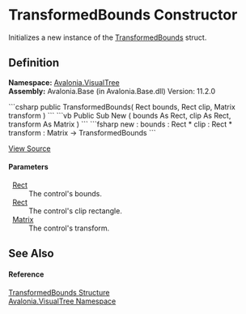 # TransformedBounds Constructor


Initializes a new instance of the <a href="T_Avalonia_VisualTree_TransformedBounds">TransformedBounds</a> struct.



## Definition
**Namespace:** <a href="N_Avalonia_VisualTree">Avalonia.VisualTree</a>  
**Assembly:** Avalonia.Base (in Avalonia.Base.dll) Version: 11.2.0

<Tabs groupId="api-code-preview">
<TabItem value="csharp" label="C#">
```csharp
public TransformedBounds(
	Rect bounds,
	Rect clip,
	Matrix transform
)
```
</TabItem>
<TabItem value="vb" label="VB">
```vb
Public Sub New ( 
	bounds As Rect,
	clip As Rect,
	transform As Matrix
)
```
</TabItem>
<TabItem value="fsharp" label="F#">
```fsharp
new : 
        bounds : Rect * 
        clip : Rect * 
        transform : Matrix -> TransformedBounds
```
</TabItem>
</Tabs>



<a href="https://github.com/AvaloniaUI/Avalonia/tree/master/src/Avalonia.Base/VisualTree/TransformedBounds.cs#L18" title="View the source code">View Source</a>



#### Parameters
<dl><dt>  <a href="T_Avalonia_Rect">Rect</a></dt><dd>The control's bounds.</dd><dt>  <a href="T_Avalonia_Rect">Rect</a></dt><dd>The control's clip rectangle.</dd><dt>  <a href="T_Avalonia_Matrix">Matrix</a></dt><dd>The control's transform.</dd></dl>

## See Also


#### Reference
<a href="T_Avalonia_VisualTree_TransformedBounds">TransformedBounds Structure</a>  
<a href="N_Avalonia_VisualTree">Avalonia.VisualTree Namespace</a>  

